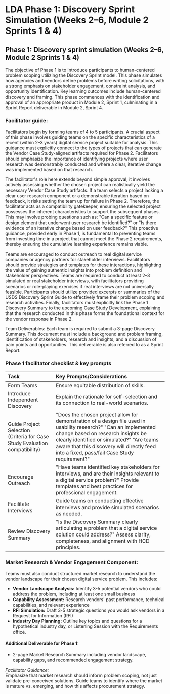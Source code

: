 # LDA Phase 1: Discovery Sprint Simulation (Weeks 2–6, Module 2 Sprints 1 & 4\)

## Phase 1: Discovery sprint simulation (Weeks 2–6, Module 2 Sprints 1 & 4\)

The objective of Phase 1 is to introduce participants to human-centered problem scoping utilizing the Discovery Sprint model. This phase simulates how agencies and vendors define problems before writing solicitations, with a strong emphasis on stakeholder engagement, constraint analysis, and opportunity identification. Key learning outcomes include human-centered discovery and framing. This phase commences with the identification and approval of an appropriate product in Module 2, Sprint 1, culminating in a Sprint Report deliverable in Module 2, Sprint 4\.

### Facilitator guide:

Facilitators begin by forming teams of 4 to 5 participants. A crucial aspect of this phase involves guiding teams on the specific characteristics of a recent (within 2–3 years) digital service project suitable for analysis. This guidance must explicitly connect to the types of projects that can generate the Vendor Case Study-aligned artifacts required for Phase 2\. Facilitators should emphasize the importance of identifying projects where user research was demonstrably conducted and where a clear, iterative change was implemented based on that research.

The facilitator's role here extends beyond simple approval; it involves actively assessing whether the chosen project can realistically yield the necessary Vendor Case Study artifacts. If a team selects a project lacking a clear user research component or a demonstrable iteration based on feedback, it risks setting the team up for failure in Phase 2\. Therefore, the facilitator acts as a compatibility gatekeeper, ensuring the selected project possesses the inherent characteristics to support the subsequent phases. This may involve probing questions such as: "Can a specific feature or design element that underwent user research be identified?" or "Is there evidence of an iterative change based on user feedback?" This proactive guidance, provided early in Phase 1, is fundamental to preventing teams from investing time in a project that cannot meet the Phase 2 requirements, thereby ensuring the cumulative learning experience remains viable.

Teams are encouraged to conduct outreach to real digital service companies or agency partners for stakeholder interviews. Facilitators should provide strategies and templates for these interactions, highlighting the value of gaining authentic insights into problem definition and stakeholder perspectives. Teams are required to conduct at least 2–3 simulated or real stakeholder interviews, with facilitators providing scenarios or role-playing exercises if real interviews are not universally feasible. Participants should utilize provided excerpts or summaries of the USDS Discovery Sprint Guide to effectively frame their problem scoping and research activities. Finally, facilitators must explicitly link the Phase 1 Discovery Summary to the upcoming Case Study Development, explaining that the research conducted in this phase forms the foundational context for the vendor response in Phase 2\.

Team Deliverables: Each team is required to submit a 3-page Discovery Summary. This document must include a background and problem framing, identification of stakeholders, research and insights, and a discussion of pain points and opportunities. This deliverable is also referred to as a Sprint Report.

### Phase 1 facilitator checklist & key prompts

| Task | Key Prompts/Considerations |
| :---- | :---- |
| Form Teams | Ensure equitable distribution of skills. |
| Introduce Independent Discovery | Explain the rationale for self-selection and its connection to real-world scenarios. |
| Guide Project Selection (Criteria for Case Study Evaluation compatibility) | "Does the chosen project allow for demonstration of a design file used in usability research?" "Can an implemented change based on research insights be clearly identified or simulated?" "Are teams aware that this discovery will directly feed into a fixed, pass/fail Case Study requirement?" |
| Encourage Outreach | "Have teams identified key stakeholders for interviews, and are their insights relevant to a digital service problem?" Provide templates and best practices for professional engagement. |
| Facilitate Interviews | Guide teams on conducting effective interviews and provide simulated scenarios as needed. |
| Review Discovery Summary | "Is the Discovery Summary clearly articulating a problem that a digital service solution could address?" Assess clarity, completeness, and alignment with HCD principles. |

### Market Research & Vendor Engagement Component:

Teams must also conduct structured market research to understand the vendor landscape for their chosen digital service problem. This includes:

* **Vendor Landscape Analysis:** Identify 3-5 potential vendors who could address the problem, including at least one small business
* **Capability Assessment:** Research vendors' past performance, technical capabilities, and relevant experience
* **RFI Simulation:** Draft 3-5 strategic questions you would ask vendors in a Request for Information (RFI)
* **Industry Day Planning:** Outline key topics and questions for a hypothetical industry day, or Listening Session with the Requirements office. 

#### Additional Deliverable for Phase 1:
* 2-page Market Research Summary including vendor landscape, capability gaps, and recommended engagement strategy.

_Facilitator Guidance:_ <br>
Emphasize that market research should inform problem scoping, not just validate pre-conceived solutions. Guide teams to identify where the market is mature vs. emerging, and how this affects procurement strategy.
